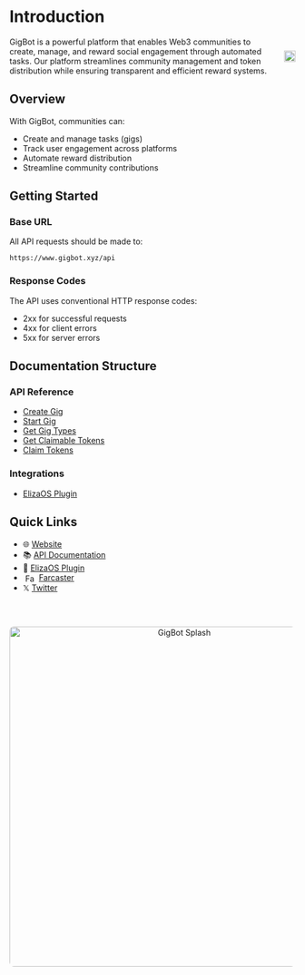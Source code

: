 # Introduction

<div style="display: flex; align-items: center; margin-bottom: 20px;">
  <div style="flex: 1;">
    GigBot is a powerful platform that enables Web3 communities to create, manage, and reward social engagement through automated tasks. Our platform streamlines community management and token distribution while ensuring transparent and efficient reward systems.
  </div>
  <div style="margin-left: 20px;">
    <a href="https://gigbot.xyz">
      <img src="https://res.cloudinary.com/duhvlptwp/image/upload/v1741099527/gigbot-logo_jlwocq.png" alt="GigBot Logo" width="20"/>
    </a>
  </div>
</div>

## Overview

With GigBot, communities can:

- Create and manage tasks (gigs)
- Track user engagement across platforms
- Automate reward distribution
- Streamline community contributions

## Getting Started

### Base URL

All API requests should be made to:

```
https://www.gigbot.xyz/api
```

### Response Codes

The API uses conventional HTTP response codes:

- 2xx for successful requests
- 4xx for client errors
- 5xx for server errors

## Documentation Structure

### API Reference

- [Create Gig](api/gigs/create-gig.md)
- [Start Gig](api/gigs/start-gig.md)
- [Get Gig Types](api/gigs/get-gig-types.md)
- [Get Claimable Tokens](api/claims/get-claimable-tokens.md)
- [Claim Tokens](api/claims/claim-tokens.md)

### Integrations

- [ElizaOS Plugin](integrations/eliza-plugin.md)

## Quick Links

- 🌐 [Website](https://gigbot.xyz)
- 📚 [API Documentation](https://www.gigbot.xyz/api-doc)
- 🤖 [ElizaOS Plugin](https://github.com/PaymagicXYZ/plugin-gigbot)
- <img src="https://res.cloudinary.com/duhvlptwp/image/upload/v1741099629/farcaster-icon_qb1bkc.svg" alt="Farcaster" width="16" style="vertical-align: middle; margin: 0 4px;"/> [Farcaster](https://warpcast.com/gigbot.eth)
- 𝕏 [Twitter](https://x.com/gigbot_)

<div align="center" style="margin: 60px 0 40px 0;">
  <img src="https://res.cloudinary.com/duhvlptwp/image/upload/v1741099471/splash_ay2o5j.gif" alt="GigBot Splash" width="600" style="border-radius: 8px;"/>
</div>
